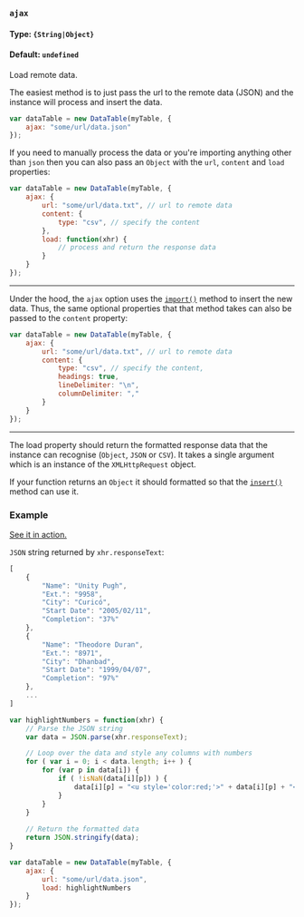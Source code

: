 ### `ajax`
#### Type: `{String|Object}`
#### Default: `undefined`

Load remote data.

The easiest method is to just pass the url to the remote data (JSON) and the instance will process and insert the data.

```javascript
var dataTable = new DataTable(myTable, {
    ajax: "some/url/data.json"
});
```

If you need to manually process the data or you're importing anything other than `json` then you can also pass an `Object` with the `url`, `content` and `load` properties:

```javascript
var dataTable = new DataTable(myTable, {
    ajax: {
        url: "some/url/data.txt", // url to remote data
        content: {
            type: "csv", // specify the content
        },
        load: function(xhr) {
            // process and return the response data
        }
    }
});
```

---

Under the hood, the `ajax` option uses the [`import()`](https://github.com/Mobius1/Vanilla-DataTables/wiki/import()) method to insert the new data. Thus, the same optional properties that that method takes can also be passed to the `content` property:

```javascript
var dataTable = new DataTable(myTable, {
    ajax: {
        url: "some/url/data.txt", // url to remote data
        content: {
            type: "csv", // specify the content,
            headings: true,
            lineDelimiter: "\n",
            columnDelimiter: ","
        }
    }
});
```

---

The load property should return the formatted response data that the instance can recognise (`Object`, `JSON` or `CSV`). It takes a single argument which is an instance of the `XMLHttpRequest` object.

If your function returns an `Object` it should formatted so that the [`insert()`](https://github.com/Mobius1/Vanilla-DataTables/wiki/API#insertdata-object) method can use it.

### Example

[See it in action.](https://codepen.io/Mobius1/pen/WEOxxq/?editors=0010)

`JSON` string returned by `xhr.responseText`:
```javascript
[
    {
        "Name": "Unity Pugh",
        "Ext.": "9958",
        "City": "Curicó",
        "Start Date": "2005/02/11",
        "Completion": "37%"
    },
    {
        "Name": "Theodore Duran",
        "Ext.": "8971",
        "City": "Dhanbad",
        "Start Date": "1999/04/07",
        "Completion": "97%"
    },
    ...
]
```

```javascript
var highlightNumbers = function(xhr) {
    // Parse the JSON string
    var data = JSON.parse(xhr.responseText);

    // Loop over the data and style any columns with numbers
    for ( var i = 0; i < data.length; i++ ) {
        for (var p in data[i]) {
            if ( !isNaN(data[i][p]) ) {
                data[i][p] = "<u style='color:red;'>" + data[i][p] + "</u>"
            }
        } 
    }		
		
    // Return the formatted data	
    return JSON.stringify(data);
}

var dataTable = new DataTable(myTable, {
    ajax: {
        url: "some/url/data.json",
        load: highlightNumbers
    }
});
```